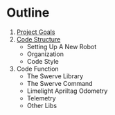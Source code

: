 # Outline

1. [Project Goals](Project_Goals.md)
2. [Code Structure](code-structure/Code_Structure.md)
   - Setting Up A New Robot
   - Organization
   - Code Style
3. Code Function
   - The Swerve Library
   - The Swerve Command
   - Limelight Apriltag Odometry
   - Telemetry
   - Other Libs